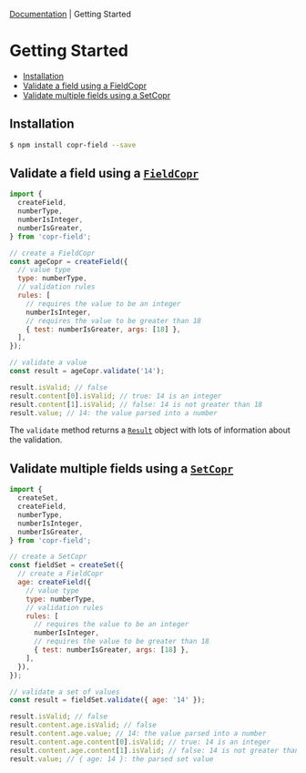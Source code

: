 [Documentation](README.md) | Getting Started

# Getting Started

- [Installation](#installation)
- [Validate a field using a FieldCopr](#validate-a-field-using-a-fieldcopr)
- [Validate multiple fields using a SetCopr](#validate-multiple-fields-using-a-setcopr)

## Installation

```bash
$ npm install copr-field --save
```

## Validate a field using a [`FieldCopr`](api/object-copr-field.md)

```js
import {
  createField,
  numberType,
  numberIsInteger,
  numberIsGreater,
} from 'copr-field';

// create a FieldCopr
const ageCopr = createField({
  // value type
  type: numberType,
  // validation rules
  rules: [
    // requires the value to be an integer
    numberIsInteger,
    // requires the value to be greater than 18
    { test: numberIsGreater, args: [18] },
  ],
});

// validate a value
const result = ageCopr.validate('14');

result.isValid; // false
result.content[0].isValid; // true: 14 is an integer
result.content[1].isValid; // false: 14 is not greater than 18
result.value; // 14: the value parsed into a number
```

The `validate` method returns a [`Result`](api/object-result.md) object with lots of information about the validation.

## Validate multiple fields using a [`SetCopr`](api/object-copr-set.md)

```js
import {
  createSet,
  createField,
  numberType,
  numberIsInteger,
  numberIsGreater,
} from 'copr-field';

// create a SetCopr
const fieldSet = createSet({
  // create a FieldCopr
  age: createField({
    // value type
    type: numberType,
    // validation rules
    rules: [
      // requires the value to be an integer
      numberIsInteger,
      // requires the value to be greater than 18
      { test: numberIsGreater, args: [18] },
    ],
  }),
});

// validate a set of values
const result = fieldSet.validate({ age: '14' });

result.isValid; // false
result.content.age.isValid; // false
result.content.age.value; // 14: the value parsed into a number
result.content.age.content[0].isValid; // true: 14 is an integer
result.content.age.content[1].isValid; // false: 14 is not greater than 18
result.value; // { age: 14 }: the parsed set value
```
